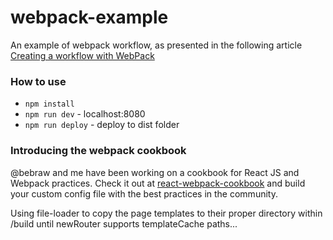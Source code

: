 webpack-example
===============

An example of webpack workflow, as presented in the following article [Creating a workflow with WebPack](http://christianalfoni.github.io/javascript/2014/12/13/did-you-know-webpack-and-react-is-awesome.html)

### How to use

- `npm install`
- `npm run dev` - localhost:8080
- `npm run deploy` - deploy to dist folder

### Introducing the webpack cookbook
@bebraw and me have been working on a cookbook for React JS and Webpack practices. Check it out at [react-webpack-cookbook](http://christianalfoni.github.io/react-webpack-cookbook/) and build your custom config file with the best practices in the community.





Using file-loader to copy the page templates to their proper directory within /build until newRouter supports templateCache paths...
